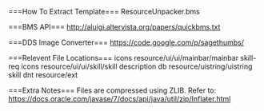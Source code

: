 ===How To Extract Template===
ResourceUnpacker.bms

===BMS API===
http://aluigi.altervista.org/papers/quickbms.txt

===DDS Image Converter===
https://code.google.com/p/sagethumbs/

===Relevent File Locations===
icons             resource/ui/ui/mainbar/mainbar
skill-req icons   resource/ui/ui/skill/skill
description db    resource/uistring/uistring
skill dnt         resource/ext

===Extra Notes===
Files are compressed using ZLIB.
Refer to: https://docs.oracle.com/javase/7/docs/api/java/util/zip/Inflater.html
